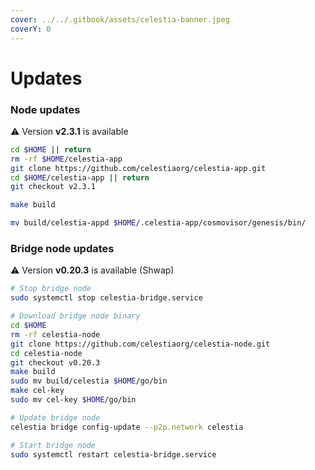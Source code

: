 ```yaml
---
cover: ../../.gitbook/assets/celestia-banner.jpeg
coverY: 0
---
```


# Updates

### Node updates
⚠️ Version **v2.3.1** is available

```bash
cd $HOME || return
rm -rf $HOME/celestia-app
git clone https://github.com/celestiaorg/celestia-app.git
cd $HOME/celestia-app || return
git checkout v2.3.1

make build

mv build/celestia-appd $HOME/.celestia-app/cosmovisor/genesis/bin/
```

### Bridge node updates

⚠️ Version **v0.20.3** is available (Shwap)

```bash
# Stop bridge node
sudo systemctl stop celestia-bridge.service

# Download bridge node binary
cd $HOME 
rm -rf celestia-node 
git clone https://github.com/celestiaorg/celestia-node.git 
cd celestia-node
git checkout v0.20.3
make build
sudo mv build/celestia $HOME/go/bin
make cel-key
sudo mv cel-key $HOME/go/bin

# Update bridge node
celestia bridge config-update --p2p.network celestia

# Start bridge node
sudo systemctl restart celestia-bridge.service
```